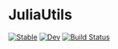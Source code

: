 # JuliaUtils

[![Stable](https://img.shields.io/badge/docs-stable-blue.svg)](https://navdeeprana.github.io/JuliaUtils.jl/stable/)
[![Dev](https://img.shields.io/badge/docs-dev-blue.svg)](https://navdeeprana.github.io/JuliaUtils.jl/dev/)
[![Build Status](https://github.com/navdeeprana/JuliaUtils.jl/actions/workflows/CI.yml/badge.svg?branch=main)](https://github.com/navdeeprana/JuliaUtils.jl/actions/workflows/CI.yml?query=branch%3Amain)
